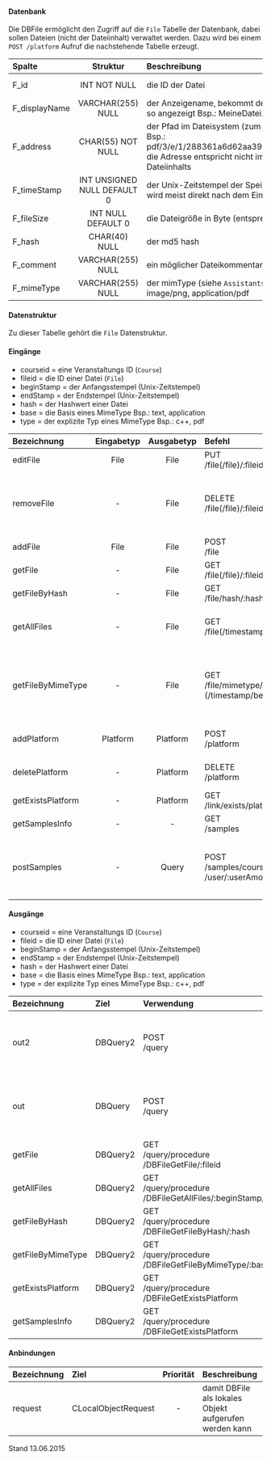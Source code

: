 #### Datenbank
Die DBFile ermöglicht den Zugriff auf die `File` Tabelle der Datenbank, dabei sollen
Dateien (nicht der Dateiinhalt) verwaltet werden.
Dazu wird bei einem `POST /platform` Aufruf die nachstehende Tabelle erzeugt.

| Spalte        | Struktur  | Beschreibung | Besonderheit |
| :------       |:---------:| :------------| -----------: |
|F_id|INT NOT NULL| die ID der Datei |AUTO_INCREMENT,<br>UNIQUE|
|F_displayName|VARCHAR(255) NULL| der Anzeigename, bekommt der Nutzer beim Herunterladen so angezeigt Bsp.: MeineDatei.txt |-|
|F_address|CHAR(55) NOT NULL| der Pfad im Dateisystem (zum Abrufen über `FSBinder`), Bsp.: pdf/3/e/1/288361a6d62aa394feee355bd8779269a5977, die Adresse entspricht nicht immer dem Hash des Dateiinhalts |UNIQUE|
|F_timeStamp|INT UNSIGNED NULL DEFAULT 0| der Unix-Zeitstempel der Speicherung/des Hochladens, wird meist direkt nach dem Eingang im System gesetzt |-|
|F_fileSize|INT NULL DEFAULT 0| die Dateigröße in Byte (entsprechend dem Dateiinhalt) |-|
|F_hash|CHAR(40) NULL| der md5 hash |UNIQUE|
|F_comment|VARCHAR(255) NULL| ein möglicher Dateikommentar (wird nicht verwendet) |-|
|F_mimeType|VARCHAR(255) NULL| der mimType (siehe `Assistants/MimeReader.php`), Bsp.: image/png, application/pdf |-|

#### Datenstruktur
Zu dieser Tabelle gehört die `File` Datenstruktur.

#### Eingänge
- courseid = eine Veranstaltungs ID (`Course`)
- fileid = die ID einer Datei (`File`)
- beginStamp = der Anfangsstempel (Unix-Zeitstempel)
- endStamp = der Endstempel (Unix-Zeitstempel)
- hash = der Hashwert einer Datei
- base = die Basis eines MimeType Bsp.: text, application
- type = der explizite Typ eines MimeType Bsp.: c++, pdf

| Bezeichnung  | Eingabetyp  | Ausgabetyp | Befehl | Beschreibung |
| :----------- |:-----------:| :---------:| :----- | :----------- |
|editFile|File|File|PUT<br>/file(/file)/:fileid| editiert einen Dateieintrag |
|removeFile|-|File|DELETE<br>/file(/file)/:fileid| entfernt einen Dateieintrag (geht nur, wenn nichts auf diesen Eintrag verweist). Achtung: entfernt die Datei nicht physisch aus dem Dateisystem. |
|addFile|File|File|POST<br>/file| fügt einen neuen Eintrag ein |
|getFile|-|File|GET<br>/file(/file)/:fileid| liefert eine einzelne Datei |
|getFileByHash|-|File|GET<br>/file/hash/:hash| liefert eine Datei anhand ihres md5 Hash |
|getAllFiles|-|File|GET<br>/file(/timestamp/begin/:beginStamp/end/:endStamp)| liefert alle Dateien (für alle Veranstaltungen), es kann ein Zeitraum angegeben werden |
|getFileByMimeType|-|File|GET<br>/file/mimetype/:base(/:type)(/timestamp/begin/:beginSttamp/end/:endStamp)| es werden Dateien anhand eines mimeType gewählt (siehe `Assistans/MimeReader.php`), zusätzlich kann ein Zeitraum angegeben werden |
|addPlatform|Platform|Platform|POST<br>/platform|installiert dies zugehörige Tabelle und die Prozeduren für diese Plattform|
|deletePlatform|-|Platform|DELETE<br>/platform|entfernt die Tabelle und Prozeduren aus der Plattform|
|getExistsPlatform|-|Platform|GET<br>/link/exists/platform| prüft, ob die Tabelle und die Prozeduren existieren |
|getSamplesInfo|-|-|GET<br>/samples| ??? |
|postSamples|-|Query|POST<br>/samples/course/:courseAmount<br>/user/:userAmount| erzeugt Zufallsdaten (courseAmount = Anzahl der Veranstaltungen, userAmount = Anzahl der Nutzer), anhand der Vorgabe |

#### Ausgänge
- courseid = eine Veranstaltungs ID (`Course`)
- fileid = die ID einer Datei (`File`)
- beginStamp = der Anfangsstempel (Unix-Zeitstempel)
- endStamp = der Endstempel (Unix-Zeitstempel)
- hash = der Hashwert einer Datei
- base = die Basis eines MimeType Bsp.: text, application
- type = der explizite Typ eines MimeType Bsp.: c++, pdf

| Bezeichnung  | Ziel  | Verwendung | Beschreibung |
| :----------- |:----- | :--------- | :----------- |
|out2|DBQuery2|POST<br>/query| wird für EDIT, DELETE<br>und POST<br>SQL-Templates verwendet |
|out|DBQuery|POST<br>/query| wird für EDIT, DELETE<br>und POST<br>SQL-Templates verwendet |
|getFile|DBQuery2|GET<br>/query/procedure<br>/DBFileGetFile/:fileid| Prozeduraufruf |
|getAllFiles|DBQuery2|GET<br>/query/procedure<br>/DBFileGetAllFiles/:beginStamp/:endStamp| Prozeduraufruf |
|getFileByHash|DBQuery2|GET<br>/query/procedure<br>/DBFileGetFileByHash/:hash| Prozeduraufruf |
|getFileByMimeType|DBQuery2|GET<br>/query/procedure<br>/DBFileGetFileByMimeType/:base/:type/:beginStamp/:endStamp| Prozeduraufruf |
|getExistsPlatform|DBQuery2|GET<br>/query/procedure<br>/DBFileGetExistsPlatform| Prozeduraufruf |
|getSamplesInfo|DBQuery2|GET<br>/query/procedure<br>/DBFileGetExistsPlatform| Prozeduraufruf |

#### Anbindungen
| Bezeichnung  | Ziel  | Priorität | Beschreibung |
| :----------- |:----- | :--------:| :------------|
|request|CLocalObjectRequest|-| damit DBFile als lokales Objekt aufgerufen werden kann |

Stand 13.06.2015